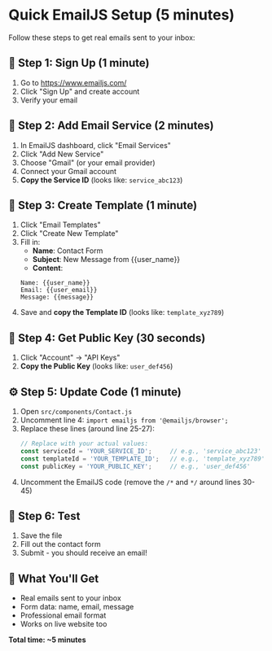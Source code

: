 # Quick EmailJS Setup (5 minutes)

Follow these steps to get real emails sent to your inbox:

## 🚀 Step 1: Sign Up (1 minute)
1. Go to https://www.emailjs.com/
2. Click "Sign Up" and create account
3. Verify your email

## 📧 Step 2: Add Email Service (2 minutes)
1. In EmailJS dashboard, click "Email Services"
2. Click "Add New Service"
3. Choose "Gmail" (or your email provider)
4. Connect your Gmail account
5. **Copy the Service ID** (looks like: `service_abc123`)

## 📝 Step 3: Create Template (1 minute)
1. Click "Email Templates"
2. Click "Create New Template"
3. Fill in:
   - **Name**: Contact Form
   - **Subject**: New Message from {{user_name}}
   - **Content**:
   ```
   Name: {{user_name}}
   Email: {{user_email}}
   Message: {{message}}
   ```
4. Save and **copy the Template ID** (looks like: `template_xyz789`)

## 🔑 Step 4: Get Public Key (30 seconds)
1. Click "Account" → "API Keys"
2. **Copy the Public Key** (looks like: `user_def456`)

## ⚙️ Step 5: Update Code (1 minute)
1. Open `src/components/Contact.js`
2. Uncomment line 4: `import emailjs from '@emailjs/browser';`
3. Replace these lines (around line 25-27):
   ```javascript
   // Replace with your actual values:
   const serviceId = 'YOUR_SERVICE_ID';     // e.g., 'service_abc123'
   const templateId = 'YOUR_TEMPLATE_ID';   // e.g., 'template_xyz789'
   const publicKey = 'YOUR_PUBLIC_KEY';     // e.g., 'user_def456'
   ```
4. Uncomment the EmailJS code (remove the `/*` and `*/` around lines 30-45)

## 🧪 Step 6: Test
1. Save the file
2. Fill out the contact form
3. Submit - you should receive an email!

## 📱 What You'll Get
- Real emails sent to your inbox
- Form data: name, email, message
- Professional email format
- Works on live website too

**Total time: ~5 minutes** 